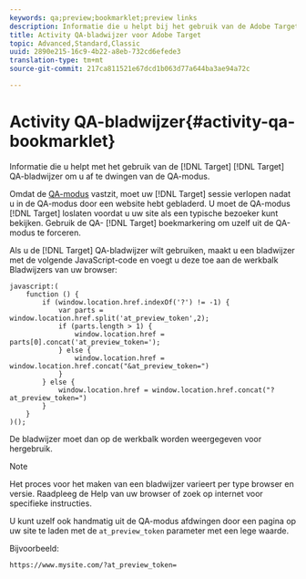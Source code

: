 ```yaml
---
keywords: qa;preview;bookmarklet;preview links
description: Informatie die u helpt bij het gebruik van de Adobe Target QA-bladwijzer om Target te forceren u uit de QA-modus te bevrijden.
title: Activity QA-bladwijzer voor Adobe Target
topic: Advanced,Standard,Classic
uuid: 2890e215-16c9-4b22-a8eb-732cd6efede3
translation-type: tm+mt
source-git-commit: 217ca811521e67dcd1b063d77a644ba3ae94a72c

---
```



# Activity QA-bladwijzer{#activity-qa-bookmarklet}

Informatie die u helpt met het gebruik van de [!DNL Target] [!DNL Target] QA-bladwijzer om u af te dwingen van de QA-modus.

Omdat de [QA-modus](../../c-activities/c-activity-qa/activity-qa.md#concept_9329EF33DE7D41CA9815C8115DBC4E40) vastzit, moet uw [!DNL Target] sessie verlopen nadat u in de QA-modus door een website hebt gebladerd. U moet de QA-modus [!DNL Target] loslaten voordat u uw site als een typische bezoeker kunt bekijken. Gebruik de QA- [!DNL Target] boekmarkering om uzelf uit de QA-modus te forceren.

Als u de [!DNL Target] QA-bladwijzer wilt gebruiken, maakt u een bladwijzer met de volgende JavaScript-code en voegt u deze toe aan de werkbalk Bladwijzers van uw browser:

```
javascript:(
    function () {
        if (window.location.href.indexOf('?') != -1) {
            var parts = window.location.href.split('at_preview_token',2);
            if (parts.length > 1) {
                window.location.href = parts[0].concat('at_preview_token=');
            } else {
                window.location.href = window.location.href.concat("&at_preview_token=")
            }
        } else {
            window.location.href = window.location.href.concat("?at_preview_token=")
        }
    }
)();
```

De bladwijzer moet dan op de werkbalk worden weergegeven voor hergebruik.

>[!NOTE]
>
>Het proces voor het maken van een bladwijzer varieert per type browser en versie. Raadpleeg de Help van uw browser of zoek op internet voor specifieke instructies.

U kunt uzelf ook handmatig uit de QA-modus afdwingen door een pagina op uw site te laden met de `at_preview_token` parameter met een lege waarde.

Bijvoorbeeld:

`https://www.mysite.com/?at_preview_token=`
